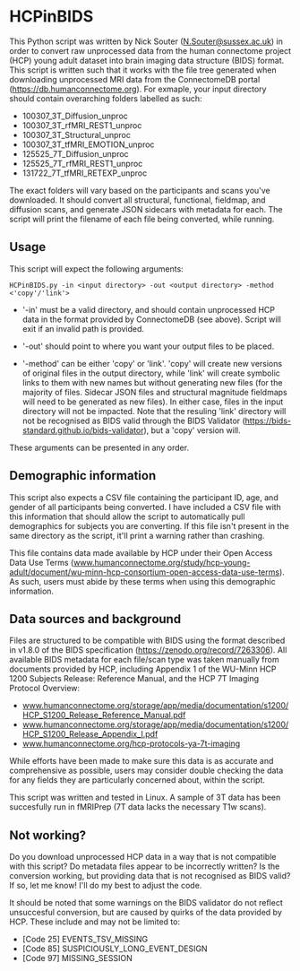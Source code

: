 # HCPinBIDS

This Python script was written by Nick Souter (N.Souter@sussex.ac.uk) in order to convert raw unprocessed data from the human connectome project (HCP) young adult dataset into brain imaging data structure (BIDS) format. 
This script is written such that it works with the file tree generated when downloading unprocessed MRI data from the ConnectomeDB portal (https://db.humanconnectome.org). For exmaple, your input directory should contain overarching folders labelled as such:

- 100307_3T_Diffusion_unproc
- 100307_3T_rfMRI_REST1_unproc
- 100307_3T_Structural_unproc
- 100307_3T_tfMRI_EMOTION_unproc
- 125525_7T_Diffusion_unproc
- 125525_7T_rfMRI_REST1_unproc
- 131722_7T_tfMRI_RETEXP_unproc

The exact folders will vary based on the participants and scans you've downloaded. It should convert all structural, functional, fieldmap, and diffusion scans, and generate JSON sidecars with metadata for each. The script will print the filename of each file being converted, while running.

## Usage

This script will expect the following arguments:

```
HCPinBIDS.py -in <input directory> -out <output directory> -method <'copy'/'link'>
```  
  
 - '-in' must be a valid directory, and should contain unprocessed HCP data in the format provided by ConnectomeDB (see above). Script will exit if an invalid path is provided.
 
 - '-out' should point to where you want your output files to be placed.
 
 - '-method' can be either 'copy' or 'link'. 'copy' will create new versions of original files in the output directory, while 'link' will create symbolic links to them with new names but without generating new files 
 (for the majority of files. Sidecar JSON files and structural magnitude fieldmaps will need to be generated as new files). In either case, files in the input directory will not be impacted.
 Note that the resuling 'link' directory will not be recognised as BIDS valid through the BIDS Validator (https://bids-standard.github.io/bids-validator), but a 'copy' version will.
 
 These arguments can be presented in any order.

## Demographic information

This script also expects a CSV file containing the participant ID, age, and gender of all participants being converted. I have included a CSV file with this information that should allow the
script to automatically pull demographics for subjects you are converting. If this file isn't present in the same directory as the script, it'll print a warning rather than crashing.

This file contains data made available by HCP under their Open Access Data Use Terms (www.humanconnectome.org/study/hcp-young-adult/document/wu-minn-hcp-consortium-open-access-data-use-terms).
As such, users must abide by these terms when using this demographic information.

## Data sources and background

Files are structured to be compatible with BIDS using the format described in v1.8.0 of the BIDS specification (https://zenodo.org/record/7263306). All available BIDS metadata for each file/scan
type was taken manually from documents provided by HCP, including Appendix 1 of the WU-Minn HCP 1200 Subjects Release: Reference Manual, and the HCP 7T Imaging Protocol Overview:

- www.humanconnectome.org/storage/app/media/documentation/s1200/HCP_S1200_Release_Reference_Manual.pdf
- www.humanconnectome.org/storage/app/media/documentation/s1200/HCP_S1200_Release_Appendix_I.pdf
- www.humanconnectome.org/hcp-protocols-ya-7t-imaging

While efforts have been made to make sure this data is as accurate and comprehensive as possible, users may consider double checking the data for any fields they are particularly concerned about, within the script.

This script was written and tested in Linux. A sample of 3T data has been succesfully run in fMRIPrep (7T data lacks the necessary T1w scans).

## Not working?

Do you download unprocessed HCP data in a way that is not compatible with this script? Do metadata files appear to be incorrectly written? Is the conversion working, but providing data that is not recognised as BIDS valid?
If so, let me know! I'll do my best to adjust the code.

It should be noted that some warnings on the BIDS validator do not reflect unsuccesful conversion, but are caused by quirks of the data provided by HCP. These include and may not be limited to:

- [Code 25] EVENTS_TSV_MISSING
- [Code 85] SUSPICIOUSLY_LONG_EVENT_DESIGN
- [Code 97] MISSING_SESSION
